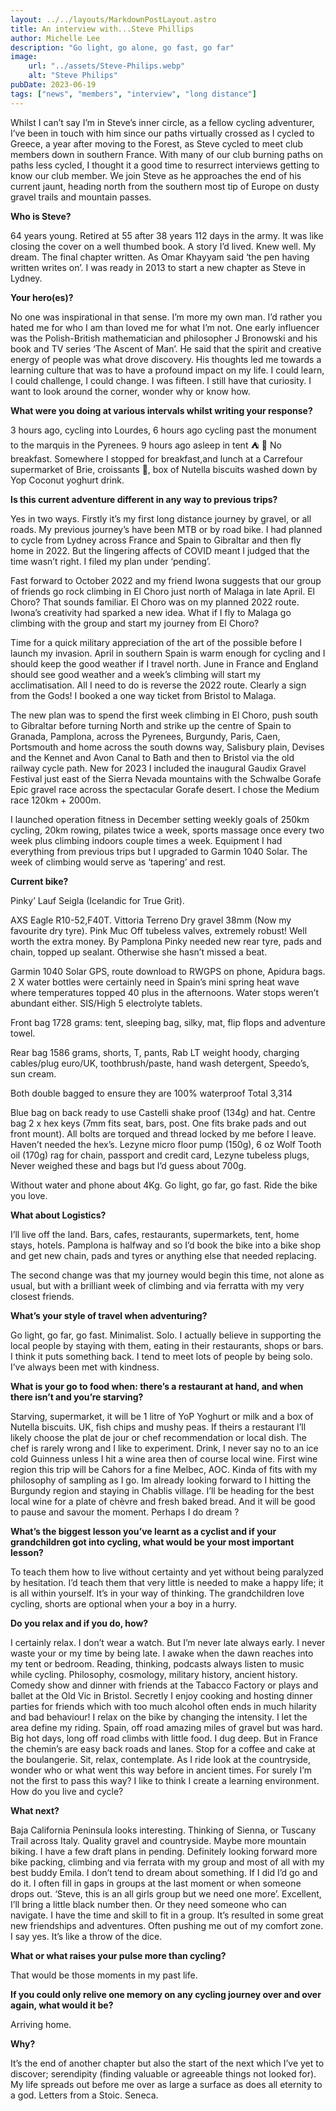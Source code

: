 ```yaml
---
layout: ../../layouts/MarkdownPostLayout.astro
title: An interview with...Steve Phillips
author: Michelle Lee
description: "Go light, go alone, go fast, go far"
image:
    url: "../assets/Steve-Philips.webp"
    alt: "Steve Philips"
pubDate: 2023-06-19
tags: ["news", "members", "interview", "long distance"]
---
```

Whilst I can’t say I’m in Steve’s inner circle, as a fellow cycling adventurer, I’ve been in touch with him since our paths virtually crossed as I cycled to Greece, a year after moving to the Forest, as Steve cycled to meet club members down in southern France. With many of our club burning paths on paths less cycled, I thought it a good time to resurrect interviews getting to know our club member. We join Steve as he approaches the end of his current jaunt, heading north from the southern most tip of Europe on dusty gravel trails and mountain passes.

**Who is Steve?**

64 years young. Retired at 55 after 38 years 112 days in the army. It was like closing the cover on a well thumbed book. A story I’d lived. Knew well. My dream. The final chapter written. As Omar Khayyam said ‘the pen having written writes on’. I was ready in 2013 to start a new chapter as Steve in Lydney.



**Your hero(es)?**

No one was inspirational in that sense. I’m more my own man. I’d rather you hated me for who I am than loved me for what I’m not. One early influencer was the Polish-British mathematician and philosopher J Bronowski and his book and TV series ‘The Ascent of Man’. He said that the spirit and creative energy of people was what drove discovery. His thoughts led me towards a learning culture that was to have a profound impact on my life. I could learn, I could challenge, I could change. I was fifteen. I still have that curiosity. I want to look around the corner, wonder why or know how.



**What were you doing at various intervals whilst writing your response?**

3 hours ago, cycling into Lourdes, 6 hours ago cycling past the monument to the marquis in the Pyrenees. 9 hours ago asleep in tent ⛺️ 🤣 No breakfast. Somewhere I stopped for breakfast,and lunch at a Carrefour supermarket of Brie, croissants 🥐, box of Nutella biscuits washed down by Yop Coconut yoghurt drink.



**Is this current adventure different in any way to previous trips?**

Yes in two ways. Firstly it’s my first long distance journey by gravel, or all roads. My previous journey’s have been MTB or by road bike. I had planned to cycle from Lydney across France and Spain to Gibraltar and then fly home in 2022. But the lingering affects of COVID meant I judged that the time wasn’t right. I filed my plan under ‘pending’.



Fast forward to October 2022 and my friend Iwona suggests that our group of friends go rock climbing in El Choro just north of Malaga in late April. El Choro? That sounds familiar. El Choro was on my planned 2022 route. Iwona’s creativity had sparked a new idea. What if I fly to Malaga go climbing with the group and start my journey from El Choro?



Time for a quick military appreciation of the art of the possible before I launch my invasion. April in southern Spain is warm enough for cycling and I should keep the good weather if I travel north. June in France and England should see good weather and a week’s climbing will start my acclimatisation. All I need to do is reverse the 2022 route. Clearly a sign from the Gods! I booked a one way ticket from Bristol to Malaga.



The new plan was to spend the first week climbing in El Choro, push south to Gibraltar before turning North and strike up the centre of Spain to Granada, Pamplona, across the Pyrenees, Burgundy, Paris, Caen, Portsmouth and home across the south downs way, Salisbury plain, Devises and the Kennet and Avon Canal to Bath and then to Bristol via the old railway cycle path. New for 2023 I included the inaugural Gaudix Gravel Festival just east of the Sierra Nevada mountains with the Schwalbe Gorafe Epic gravel race across the spectacular Gorafe desert. I chose the Medium race 120km  + 2000m.



I launched operation fitness in December setting weekly goals of 250km cycling, 20km rowing, pilates twice a week, sports massage once every two week plus climbing indoors couple times a week. Equipment I had everything from previous trips but I upgraded to Garmin 1040 Solar. The week of climbing would serve as ‘tapering’ and rest.



**Current bike?**

Pinky’ Lauf Seigla (Icelandic for True Grit).



AXS Eagle R10-52,F40T. Vittoria Terreno Dry gravel 38mm (Now my favourite dry tyre). Pink Muc Off tubeless valves, extremely robust! Well worth the extra money. By Pamplona Pinky needed new rear tyre, pads and chain, topped up sealant. Otherwise she hasn’t missed a beat.



Garmin 1040 Solar GPS, route download to RWGPS on phone, Apidura bags. 2 X water bottles were certainly need in Spain’s mini spring heat wave where temperatures topped 40 plus in the afternoons. Water stops weren’t abundant either. SIS/High 5 electrolyte tablets.



Front bag 1728 grams: tent, sleeping bag, silky, mat, flip flops and adventure towel.



Rear bag 1586 grams, shorts, T, pants, Rab LT weight hoody, charging cables/plug euro/UK, toothbrush/paste, hand wash detergent, Speedo’s, sun cream.



Both double bagged to ensure they are 100% waterproof Total 3,314

Blue bag on back ready to use Castelli shake proof (134g) and hat. Centre bag 2 x hex keys (7mm fits seat, bars, post. One fits brake pads and out front mount). All bolts are torqued and thread locked by me before I leave. Haven’t needed the hex’s. Lezyne micro floor pump (150g), 6 oz Wolf Tooth oil (170g) rag for chain, passport and credit card, Lezyne tubeless plugs, Never weighed these and bags but I’d guess about 700g.



Without water and phone about 4Kg. Go light, go far, go fast. Ride the bike you love.



**What about Logistics?**

I’ll live off the land. Bars, cafes, restaurants, supermarkets, tent, home stays, hotels. Pamplona is halfway and so I’d book the bike into a bike shop and get new chain, pads and tyres or anything else that needed replacing.



The second change was that my journey would begin this time, not alone as usual, but with a brilliant week of climbing and via ferratta with my very closest friends.



**What’s your style of travel when adventuring?**

Go light, go far, go fast. Minimalist. Solo. I actually believe in supporting the local people by staying with them, eating in their restaurants, shops or bars. I think it puts something back. I tend to meet lots of people by being solo. I’ve always been met with kindness.



**What is your go to food when: there’s a restaurant at hand, and when there isn’t and you’re starving?**

Starving, supermarket, it will be 1 litre of YoP Yoghurt or milk and a box of Nutella biscuits. UK, fish chips and mushy peas. If theirs a restaurant I’ll likely choose the plat de jour or chef recommendation or local dish. The chef is rarely wrong and I like to experiment. Drink, I never say no to an ice cold Guinness unless I hit a wine area then of course local wine. First wine region this trip will be Cahors for a fine Melbec, AOC. Kinda of fits with my philosophy of sampling as I go. Im already looking forward to I hitting the Burgundy region and staying in Chablis village. I’ll be heading for the best local wine for a plate of chèvre and fresh baked bread. And it will be good to pause and savour the moment. Perhaps I do dream ?



**What’s the biggest lesson you’ve learnt as a cyclist and if your grandchildren got into cycling, what would be your most important lesson?**

To teach them how to live without certainty and yet without being paralyzed by hesitation. I’d teach them that very little is needed to make a happy life; it is all within yourself. It’s in your way of thinking. The grandchildren love cycling, shorts are optional when your a boy in a hurry.



**Do you relax and if you do, how?**

I certainly relax. I don’t wear a watch. But I’m never late always early. I never waste your or my time by being late. I awake when the dawn reaches into my tent or bedroom. Reading, thinking, podcasts always listen to music while cycling. Philosophy, cosmology, military history, ancient history. Comedy show and dinner with friends at the Tabacco Factory or plays and ballet at the Old Vic in Bristol. Secretly I enjoy cooking and hosting dinner parties for friends which with too much alcohol often ends in much hilarity and bad behaviour! I relax on the bike by changing the intensity. I let the area define my riding. Spain, off road amazing miles of gravel but was hard. Big hot days, long off road climbs with little food. I dug deep. But in France the chemin’s are easy back roads and lanes. Stop for a coffee and cake at the boulangerie. Sit, relax, contemplate. As I ride look at the countryside, wonder who or what went this way before in ancient times. For surely I’m not the first to pass this way? I like to think I create a learning environment. How do you live and cycle?



**What next?**

Baja California Peninsula looks interesting. Thinking of Sienna, or Tuscany Trail across Italy. Quality gravel and countryside. Maybe more mountain biking. I have a few draft plans in pending. Definitely looking forward more bike packing, climbing and via ferrata with my group and most of all with my best buddy Emila. I don’t tend to dream about something. If I did I’d go and do it. I often fill in gaps in groups at the last moment or when someone drops out. ‘Steve, this is an all girls group but we need one more’. Excellent, I’ll bring a little black number then. Or they need someone who can navigate. I have the time and skill to fit in a group. It’s resulted in some great new friendships and adventures. Often pushing me out of my comfort zone. I say yes. It’s like a throw of the dice.

**What or what raises your pulse more than cycling?**

That would be those moments in my past life.



**If you could only relive one memory on any cycling journey over and over again, what would it be?**

Arriving home.



**Why?**

It’s the end of another chapter but also the start of the next which I’ve yet to discover; serendipity (finding valuable or agreeable things not looked for). My life spreads out before me over as large a surface as does all eternity to a god. Letters from a Stoic. Seneca.